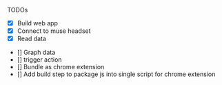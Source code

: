 TODOs


- [x] Build web app
- [x] Connect to muse headset
- [x] Read data
- [] Graph data
- [] trigger action
- [] Bundle as chrome extension
- [] Add build step to package js into single script for chrome extension
